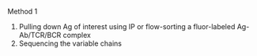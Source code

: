 
Method 1
1. Pulling down Ag of interest using IP or flow-sorting a fluor-labeled Ag-Ab/TCR/BCR complex
2. Sequencing the variable chains